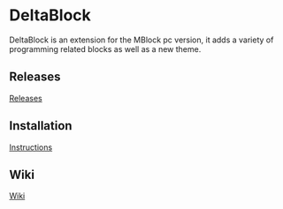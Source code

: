 # DeltaBlock
DeltaBlock is an extension for the MBlock pc version,
it adds a variety of programming related blocks as well
as a new theme.

## Releases
[Releases](https://github.com/DeltaBlock/DeltaBlock/tree/main/Releases)

## Installation
[Instructions](https://github.com/DeltaBlock/DeltaBlock/wiki/Installation)

## Wiki
[Wiki](https://github.com/DeltaBlock/DeltaBlock/wiki)


